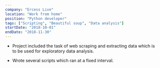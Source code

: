 ```yaml
---
company: "Ercess Live"
location: "Work from home"
position: "Python developer"
tags: ["Scripting", "Beautiful soup", "Data analysis"]
startDate: "2018-10-01"
endDate: "2018-11-30"
---
```


- Project included the task of web scraping and extracting data which is to be used for exploratory data analysis.</p>

* Wrote several scripts which ran at a fixed interval.</p>